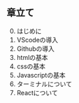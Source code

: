## 章立て
0. はじめに
1. VScodeの導入
2. Githubの導入
3. htmlの基本
4. cssの基本
5. Javascriptの基本
6. ターミナルについて
7. Reactについて